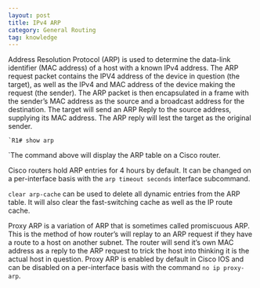 ```yaml
---
layout: post
title: IPv4 ARP
category: General Routing
tag: knowledge
---
```

Address Resolution Protocol (ARP) is used to determine the data-link identifier (MAC address) of a host with a known IPv4 address. The ARP request packet contains the IPV4 address of the device in question (the target), as well as the IPv4 and MAC address of the device making the request (the sender). The ARP packet is then encapsulated in a frame with the sender’s MAC address as the source and a broadcast address for the destination. The target will send an ARP Reply to the source address, supplying its MAC address. The ARP reply will lest the target as the original sender.

```
`R1# show arp
```
`The command above will display the ARP table on a Cisco router.

Cisco routers hold ARP entries for 4 hours by default. It can be changed on a per-interface basis with the `arp timeout seconds` interface subcommand.

`clear arp-cache` can be used to delete all dynamic entries from the ARP table. It will also clear the fast-switching cache as well as the IP route cache.

Proxy ARP is a variation of ARP that is sometimes called promiscuous ARP. This is the method of how router’s will replay to an ARP request if they have a route to a host on another subnet. The router will send it’s own MAC address as a reply to the ARP request to trick the host into thinking it is the actual host in question. Proxy ARP is enabled by default in Cisco IOS and can be disabled on a per-interface basis with the command `no ip proxy-arp`.




